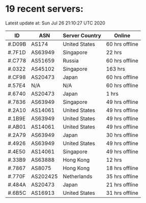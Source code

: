 # 19 recent servers:

Latest update at: Sun Jul 26 21:10:27 UTC 2020

| ID | ASN | Server Country | Online |
| -- | --- | -------------- | ------ |
| #.D09B | AS174 | United States | 60 hrs offline |
| #.7F1D | AS63949 | Singapore | 22 hrs |
| #.C778 | AS51659 | Russia | 60 hrs offline |
| #.0322 | AS45102 | Singapore | 163 hrs |
| #.CF98 | AS20473 | Japan | 60 hrs offline |
| #.57E4 | N/A | N/A | 60 hrs offline |
| #.6740 | AS20473 | Japan | 1 hrs |
| #.7836 | AS63949 | Singapore | 49 hrs offline |
| #.2A10 | AS14061 | United States | 49 hrs offline |
| #.1B9E | AS63949 | United States | 49 hrs offline |
| #.AB01 | AS14061 | United States | 49 hrs offline |
| #.2A79 | AS63949 | Japan | 30 hrs offline |
| #.4926 | AS63949 | United States | 49 hrs offline |
| #.4E50 | AS14061 | Singapore | 49 hrs offline |
| #.33B9 | AS63888 | Hong Kong | 12 hrs |
| #.7867 | AS8075 | Hong Kong | 18 hrs offline |
| #.770F | AS202425 | Netherlands | 35 hrs offline |
| #.484A | AS20473 | Japan | 21 hrs offline |
| #.6B5C | AS16913 | United States | 31 hrs offline |

